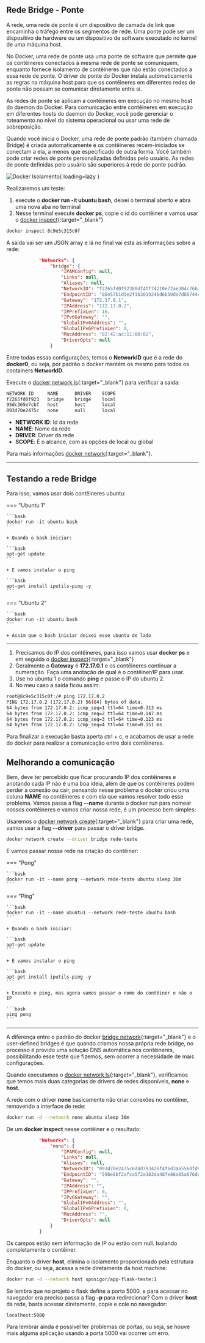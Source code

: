 ## Rede Bridge - Ponte

A rede, uma rede de ponte é um dispositivo de camada de link que encaminha o tráfego entre os segmentos de rede. Uma ponte pode ser um dispositivo de hardware ou um dispositivo de software executado no kernel de uma máquina host.

No Docker, uma rede de ponte usa uma ponte de software que permite que os contêineres conectados à mesma rede de ponte se comuniquem, enquanto fornece isolamento de contêineres que não estão conectados a essa rede de ponte. O driver de ponte do Docker instala automaticamente as regras na máquina host para que os contêineres em diferentes redes de ponte não possam se comunicar diretamente entre si.

As redes de ponte se aplicam a contêineres em execução no mesmo host do daemon do Docker. Para comunicação entre contêineres em execução em diferentes hosts do daemon do Docker, você pode gerenciar o roteamento no nível do sistema operacional ou usar uma rede de sobreposição.

Quando você inicia o Docker, uma rede de ponte padrão (também chamada Bridge) é criada automaticamente e os contêineres recém-iniciados se conectam a ela, a menos que especificado de outra forma. Você também pode criar redes de ponte personalizadas definidas pelo usuário. As redes de ponte definidas pelo usuário são superiores à rede de ponte padrão.

![Docker Isolamento](https://i.postimg.cc/BQgqDjZn/esquema-docker-bridge.png){ loading=lazy }

Realizaremos um teste:

1. execute o **docker run -it ubuntu bash**, deixei o terminal aberto e abra uma nova aba no terminal
2. Nesse terminal execute **docker ps**, copie o id do contêiner e vamos usar o [docker inspect](https://docs.docker.com/engine/reference/commandline/inspect/){:target="_blank"}

```bash
docker inspect 8c9e5c315c0f
```

A saída vai ser um JSON array e lá no final vai esta as informações sobre a rede:

```JSON
            "Networks": {
                "bridge": {
                    "IPAMConfig": null,
                    "Links": null,
                    "Aliases": null,
                    "NetworkID": "f2265fd0f92380df4ff74210e72ae304c76b3720cfb07bb134d97aa6ed215d70",
                    "EndpointID": "86e57b1d3e2f1b3019246d6b50da7d88744c6bdc4acdb62f8b69236d1407185b",
                    "Gateway": "172.17.0.1",
                    "IPAddress": "172.17.0.2",
                    "IPPrefixLen": 16,
                    "IPv6Gateway": "",
                    "GlobalIPv6Address": "",
                    "GlobalIPv6PrefixLen": 0,
                    "MacAddress": "02:42:ac:11:00:02",
                    "DriverOpts": null
                }
```

Entre todas essas configurações, temos o **NetworkID** que é a rede do **docker0**, ou seja, por padrão o docker mantém os mesmo para todos os containers **NetworkID**.

Execute o [docker network ls](https://docs.docker.com/engine/reference/commandline/network_ls/){:target="_blank"} para verificar a saida:

```bash
NETWORK ID     NAME      DRIVER    SCOPE
f2265fd0f923   bridge    bridge    local
95dc365e7cbf   host      host      local
093d70e2475c   none      null      local
```

+ **NETWORK ID**: Id da rede
+ **NAME**: Nome da rede
+ **DRIVER**: Driver da rede
+ **SCOPE**: É o alcance, com as opções de local ou global

Para mais informações [docker network](https://docs.docker.com/engine/reference/commandline/network/){:target="_blank"}.

----

## Testando a rede Bridge

Para isso, vamos usar dois contêineres ubuntu:

=== "Ubuntu 1"

    ```bash
    docker run -it ubuntu bash
    ```

    + Quando o bash iniciar:

    ```bash
    apt-get update
    ```

    + E vamos instalar o ping

    ```bash
    apt-get install iputils-ping -y
    ```

=== "Ubuntu 2"

    ```bash
    docker run -it ubuntu bash
    ```

    + Assim que o bash iniciar deixei esse ubuntu de lado

----

1. Precisamos do IP dos contêineres, para isso vamos usar **docker ps** e em seguida o [docker inspect](https://docs.docker.com/engine/reference/commandline/inspect/){:target="_blank"}
2. Geralmente o **Gateway** é **172.17.0.1** e os contêineres continuar a numeração. Faça uma anotação de qual é o contêiner/IP para usar.
3. Use no ubuntu 1 o comando **ping** e passe o IP do ubuntu 2.
4. No meu caso a saída ficou assim:

```bash
root@8c9e5c315c0f:/# ping 172.17.0.2
PING 172.17.0.2 (172.17.0.2) 56(84) bytes of data.
64 bytes from 172.17.0.2: icmp_seq=1 ttl=64 time=0.313 ms
64 bytes from 172.17.0.2: icmp_seq=2 ttl=64 time=0.147 ms
64 bytes from 172.17.0.2: icmp_seq=3 ttl=64 time=0.123 ms
64 bytes from 172.17.0.2: icmp_seq=4 ttl=64 time=0.151 ms
```

Para finalizar a execução basta aperta ctrl + c, e acabamos de usar a rede do docker para realizar a comunicação entre dois contêineres.

## Melhorando a comunicação

Bem, deve ter percebido que ficar procurando IP dos contêineres e anotando cada IP não é uma boa ideia, além de que os contêineres podem perder a conexão ou cair, pensando nesse problema o docker criou uma coluna **NAME** no contêineres e com ela que vamos resolver todo esse problema. Vamos passa a flag **--name** durante o docker run para nomear nossos contêineres e vamos criar nossa rede, é um processo bem simples:

Usaremos o [docker network create](https://docs.docker.com/engine/reference/commandline/network_create/){:target="_blank"} para criar uma rede, vamos usar a flag **--driver** para passar o driver bridge.

```bash
docker network create --driver bridge rede-teste
```

E vamos passar nossa rede na criação do contêiner:

=== "Pong"

    ```bash
    docker run -it --name pong --network rede-teste ubuntu sleep 30m
    ```


=== "Ping"

    ```bash
    docker run -it --name ubuntu1 --network rede-teste ubuntu bash
    ```

    + Quando o bash iniciar:

    ```bash
    apt-get update
    ```

    + E vamos instalar o ping

    ```bash
    apt-get install iputils-ping -y
    ```

    + Execute o ping, mas agora vamos passar o nome do contêiner e não o IP

    ```bash
    ping pong
    ```


----

A diferença entre o padrão do docker [bridge network](https://docs.docker.com/network/bridge/){:target="_blank"} e o user-defined bridges é que quando criamos nossa própria rede bridge, no processo é provido uma solução DNS automática nos contêineres, possibilitando esse teste que fizemos, sem ocorrer a necessidade de mais configurações.

Quando executamos o [docker network ls](https://docs.docker.com/engine/reference/commandline/network_ls/){:target="_blank"}, verificamos que temos mais duas categorias de drivers de redes disponíveis, **none** e **host**.

A rede com o driver **none** basicamente não criar conexões no contêiner, removendo a interface de rede:

```bash
docker run -d --network none ubuntu sleep 30m
```

De um **docker inspect** nesse contêiner e o resultado:

```JSON
            "Networks": {
                "none": {
                    "IPAMConfig": null,
                    "Links": null,
                    "Aliases": null,
                    "NetworkID": "093d70e2475c6ddd793426f4f6d3aa5560fd946ae182219aff56b2f406f1d290",
                    "EndpointID": "59be8bf2afca5f2a103aa48fe86a85a676dd8ffe48a4d1101d128dcb5e9ad8b1",
                    "Gateway": "",
                    "IPAddress": "",
                    "IPPrefixLen": 0,
                    "IPv6Gateway": "",
                    "GlobalIPv6Address": "",
                    "GlobalIPv6PrefixLen": 0,
                    "MacAddress": "",
                    "DriverOpts": null
                }
            }
```

Os campos estão sem informação de IP ou estão com null. Isolando completamente o contêiner.

Enquanto o driver **host**, elimina o isolamento proporcionado pela estrutura do docker, ou seja, acessa a rede diretamente da host machine:

```bash
docker run -d --network host sposigor/app-flask-teste:1
```

Se lembra que no projeto o flask define a porta 5000, e para acessar no navegador era preciso passa a flag **-p** para redirecionar? Com o driver **host** da rede, basta acessar diretamente, copie e cole no navegador:

```bash
localhost:5000
```

Para lembrar ainda é possível ter problemas de portas, ou seja, se houve mais alguma aplicação usando a porta 5000 vai ocorrer um erro.
